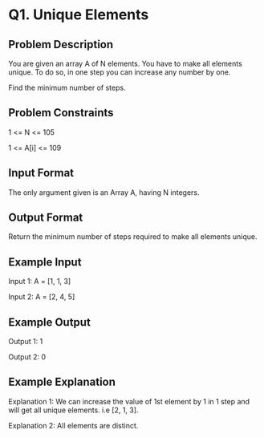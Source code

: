 # Q1. Unique Elements
## Problem Description
You are given an array A of N elements. You have to make all elements unique. To do so, in one step you can increase any number by one.

Find the minimum number of steps.

## Problem Constraints
1 <= N <= 105

1 <= A[i] <= 109

## Input Format
The only argument given is an Array A, having N integers.

## Output Format
Return the minimum number of steps required to make all elements unique.

## Example Input
Input 1:
 A = [1, 1, 3]

Input 2:
 A = [2, 4, 5]

## Example Output
Output 1:
 1

Output 2:
 0

## Example Explanation
Explanation 1:
 We can increase the value of 1st element by 1 in 1 step and will get all unique elements. i.e [2, 1, 3].

Explanation 2:
 All elements are distinct.
